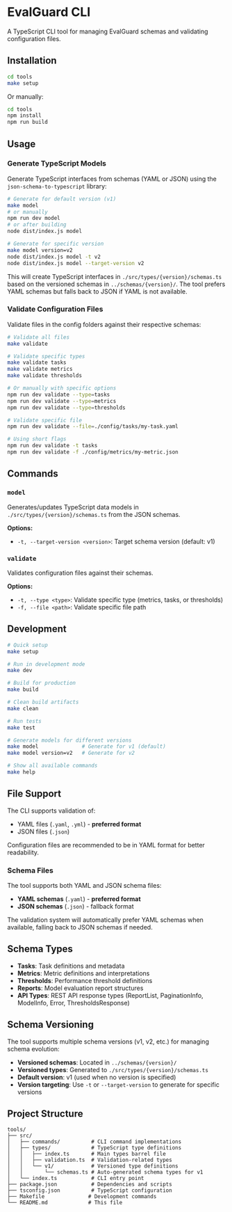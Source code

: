 # EvalGuard CLI

A TypeScript CLI tool for managing EvalGuard schemas and validating configuration files.

## Installation

```bash
cd tools
make setup
```

Or manually:
```bash
cd tools
npm install
npm run build
```

## Usage

### Generate TypeScript Models

Generate TypeScript interfaces from schemas (YAML or JSON) using the `json-schema-to-typescript` library:

```bash
# Generate for default version (v1)
make model
# or manually
npm run dev model
# or after building
node dist/index.js model

# Generate for specific version
make model version=v2
node dist/index.js model -t v2
node dist/index.js model --target-version v2
```

This will create TypeScript interfaces in `./src/types/{version}/schemas.ts` based on the versioned schemas in `../schemas/{version}/`. The tool prefers YAML schemas but falls back to JSON if YAML is not available.

### Validate Configuration Files

Validate files in the config folders against their respective schemas:

```bash
# Validate all files
make validate

# Validate specific types
make validate tasks
make validate metrics
make validate thresholds

# Or manually with specific options
npm run dev validate --type=tasks
npm run dev validate --type=metrics
npm run dev validate --type=thresholds

# Validate specific file
npm run dev validate --file=./config/tasks/my-task.yaml

# Using short flags
npm run dev validate -t tasks
npm run dev validate -f ./config/metrics/my-metric.json
```

## Commands

### `model`

Generates/updates TypeScript data models in `./src/types/{version}/schemas.ts` from the JSON schemas.

**Options:**
- `-t, --target-version <version>`: Target schema version (default: v1)

### `validate`

Validates configuration files against their schemas.

**Options:**
- `-t, --type <type>`: Validate specific type (metrics, tasks, or thresholds)
- `-f, --file <path>`: Validate specific file path

## Development

```bash
# Quick setup
make setup

# Run in development mode
make dev

# Build for production
make build

# Clean build artifacts
make clean

# Run tests
make test

# Generate models for different versions
make model              # Generate for v1 (default)
make model version=v2   # Generate for v2

# Show all available commands
make help
```

## File Support

The CLI supports validation of:
- YAML files (`.yaml`, `.yml`) - **preferred format**
- JSON files (`.json`)

Configuration files are recommended to be in YAML format for better readability.

### Schema Files

The tool supports both YAML and JSON schema files:
- **YAML schemas** (`.yaml`) - **preferred format**
- **JSON schemas** (`.json`) - fallback format

The validation system will automatically prefer YAML schemas when available, falling back to JSON schemas if needed.

## Schema Types

- **Tasks**: Task definitions and metadata
- **Metrics**: Metric definitions and interpretations  
- **Thresholds**: Performance threshold definitions
- **Reports**: Model evaluation report structures
- **API Types**: REST API response types (ReportList, PaginationInfo, ModelInfo, Error, ThresholdsResponse)

## Schema Versioning

The tool supports multiple schema versions (v1, v2, etc.) for managing schema evolution:

- **Versioned schemas**: Located in `../schemas/{version}/`
- **Versioned types**: Generated to `./src/types/{version}/schemas.ts`
- **Default version**: v1 (used when no version is specified)
- **Version targeting**: Use `-t` or `--target-version` to generate for specific versions

## Project Structure

```
tools/
├── src/
│   ├── commands/          # CLI command implementations
│   ├── types/             # TypeScript type definitions
│   │   ├── index.ts       # Main types barrel file
│   │   ├── validation.ts  # Validation-related types
│   │   └── v1/            # Versioned type definitions
│   │       └── schemas.ts # Auto-generated schema types for v1
│   └── index.ts           # CLI entry point
├── package.json           # Dependencies and scripts
├── tsconfig.json          # TypeScript configuration
├── Makefile              # Development commands
└── README.md             # This file
``` 